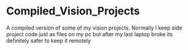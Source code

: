 # Compiled_Vision_Projects
A compiled version of some of my vision projects. Normally I keep side project code just as files on my pc but after my last laptop broke its definitely safer to keep it remotely
